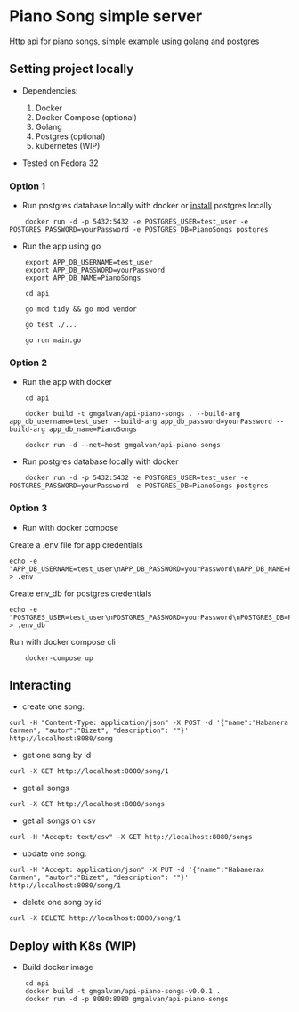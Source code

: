 # Piano Song simple server

Http api for piano songs, simple example using golang and postgres

## Setting project locally

- Dependencies:
    1. Docker
    2. Docker Compose (optional)
    3. Golang
    4. Postgres (optional)
    5. kubernetes (WIP)

- Tested on Fedora 32

### Option 1
- Run postgres database locally with docker or [install](https://www.postgresql.org/docs/9.3/tutorial-install.html) postgres locally
```console
    docker run -d -p 5432:5432 -e POSTGRES_USER=test_user -e POSTGRES_PASSWORD=yourPassword -e POSTGRES_DB=PianoSongs postgres
```

- Run the app using go
```console
    export APP_DB_USERNAME=test_user
    export APP_DB_PASSWORD=yourPassword
    export APP_DB_NAME=PianoSongs

    cd api

    go mod tidy && go mod vendor

    go test ./...

    go run main.go
```

### Option 2
- Run the app with docker
```console
    cd api

    docker build -t gmgalvan/api-piano-songs . --build-arg app_db_username=test_user --build-arg app_db_password=yourPassword --build-arg app_db_name=PianoSongs
    
    docker run -d --net=host gmgalvan/api-piano-songs
```

- Run postgres database locally with docker
```console
    docker run -d -p 5432:5432 -e POSTGRES_USER=test_user -e POSTGRES_PASSWORD=yourPassword -e POSTGRES_DB=PianoSongs postgres
```

### Option 3
- Run with docker compose

Create a .env file for app credentials
```console
echo -e "APP_DB_USERNAME=test_user\nAPP_DB_PASSWORD=yourPassword\nAPP_DB_NAME=PianoSongs" > .env
```

Create env_db for postgres credentials
```console
echo -e "POSTGRES_USER=test_user\nPOSTGRES_PASSWORD=yourPassword\nPOSTGRES_DB=PianoSongs" > .env_db
```

Run with docker compose cli
```console
    docker-compose up
```

## Interacting
- create one song:

```console
curl -H "Content-Type: application/json" -X POST -d '{"name":"Habanera Carmen", "autor":"Bizet", "description": ""}' http://localhost:8080/song
```

- get one song by id
```console
curl -X GET http://localhost:8080/song/1
```

- get all songs
```console
curl -X GET http://localhost:8080/songs
```

- get all songs on csv
```console
curl -H "Accept: text/csv" -X GET http://localhost:8080/songs
```

- update one song:
```console
curl -H "Accept: application/json" -X PUT -d '{"name":"Habanerax Carmen", "autor":"Bizet", "description": ""}' http://localhost:8080/song/1
```

- delete one song by id
```console
curl -X DELETE http://localhost:8080/song/1
```

## Deploy with K8s (WIP)
- Build docker image

```console
    cd api
    docker build -t gmgalvan/api-piano-songs-v0.0.1 .
    docker run -d -p 8080:8080 gmgalvan/api-piano-songs
```